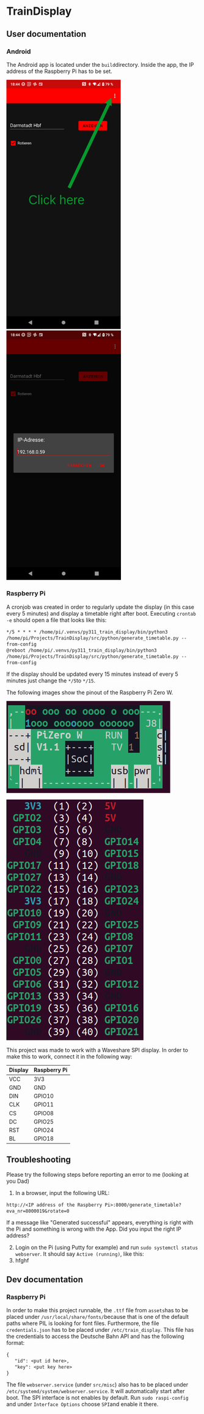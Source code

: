 # TrainDisplay

## User documentation

### Android
The Android app is located under the ```build```directory. Inside the app, the IP address of the Raspberry Pi has to be set. 

<p float="left">
  <img src="imgs/app_screenshot01.png" width="300" />
  <img src="imgs/app_screenshot02.png" width="300" /> 
</p>


### Raspberry Pi

A cronjob was created in order to regularly update the display (in this case every 5 minutes) and display a timetable right after boot. Executing ```crontab -e``` should open a file that looks like this:

```
*/5 * * * * /home/pi/.venvs/py311_train_display/bin/python3 /home/pi/Projects/TrainDisplay/src/python/generate_timetable.py --from-config
@reboot /home/pi/.venvs/py311_train_display/bin/python3 /home/pi/Projects/TrainDisplay/src/python/generate_timetable.py --from-config
```

If the display should be updated every 15 minutes instead of every 5 minutes just change the ```*/5```to ```*/15```. 


The following images show the pinout of the Raspberry Pi Zero W. 

![alt text](imgs/raspi_pinout02.png)

![alt text](imgs/raspi_pinout01.png)

This project was made to work with a Waveshare SPI display. In order to make this to work, connect it in the following way:

| Display    | Raspberry Pi |
| -------- | ------- |
| VCC      | 3V3     |
| GND      | GND     |
| DIN      | GPIO10  |
| CLK      | GPIO11  |
| CS       | GPIO08  |
| DC       | GPIO25  |
| RST      | GPIO24  |
| BL       | GPIO18  |

## Troubleshooting 

Please try the following steps before reporting an error to me (looking at you Dad)

1. In a browser, input the following URL:
```
http://<IP address of the Raspberry Pi>:8000/generate_timetable?eva_nr=8000019&rotate=0
````
If a message like "Generated successful" appears, everything is right with the Pi and something is wrong with the App. Did you input the right IP address?

2. Login on the Pi (using Putty for example) and run ```sudo systemctl status webserver```. It should say ```Active (running)```, like this:
3. hfghf


## Dev documentation

### Raspberry Pi

In order to make this project runnable, the ```.ttf``` file from ```assets```has to be placed under ```/usr/local/share/fonts/```because that is one of the default paths where PIL is looking for font files. Furthermore, the file ```credentials.json``` has to be placed under ```/etc/train_display```. This file has the credentials to access the Deutsche Bahn API and has the following format:

```
{
   "id": <put id here>,
   "key": <put key here>
}
```
The file ```webserver.service``` (under ```src/misc```) also has to be placed under ```/etc/systemd/system/webserver.service```. It will automatically start after boot. 
The SPI interface is not enables by default. Run ```sudo raspi-config``` and under ```Interface Options``` choose ```SPI```and enable it there. 
